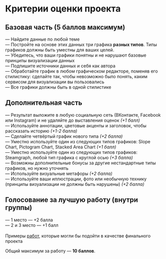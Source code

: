 # Критерии оценки проекта

## Базовая часть (5 баллов максимум)
— Найдите данные по любой теме<br>
— Постройте на основе этих данных три графика **разных типов**. Типы графиков должны быть уместны для ваших целей.<br>
— Убедитесь, что ваши графики понятны и не нарушают базовые принципы визуализации данных<br>
— Подпишите источники данных и себя как автора<br>
— Обработайте график в любом графическом редакторе, поменяв его стилистику: сделайте так, чтобы невозможно было понять, каким сервисом для визуализации вы пользовались <br>
— Все графики должны быть в одной стилистике <br>

## Дополнительная часть
— Результат выложите в любую социальную сеть (ВКонтакте, Facebook или Instagram) и не удаляйте до выставления оценок *(+1 балл)*<br> 
— Используйте аннотации, цветовые акценты и заголовок, чтобы рассказать историю *(+1-2 балла)*<br>
— Сделайте четвёртый график нового типа *(+2 балла)*<br>
— Уместно используйте один из следующих типов графиков: Slope Chart, Pictogram Chart, Stacked Area Chart *(+1 балл)*<br> 
— Уместно используйте один из следующих типов графиков: Steamgraph, любой тип графика с круглой осью *(+3 балла)*<br> 
— Возможны дополнительные бонусы за другие нестандартные типы графиков, но нужно уточнять<br> 
— Используйте визуальные метафоры *(+2 балла)*<br> 
— Используйте ваши иллюстрации, фото или необычную технику (принципы визуализации не должны быть нарушены) *(+2 балла)*<br> 

## Голосование за лучшую работу (внутри группы)
— 1 место — +2 балла<br> 
— 2 и 3 место — +1 балл<br> 
<br>
Примеры [работ](http://datavizhse.tilda.ws/), которые могли бы подойти в качестве финального проекта

Общий максимум за работу — **10 баллов**.
